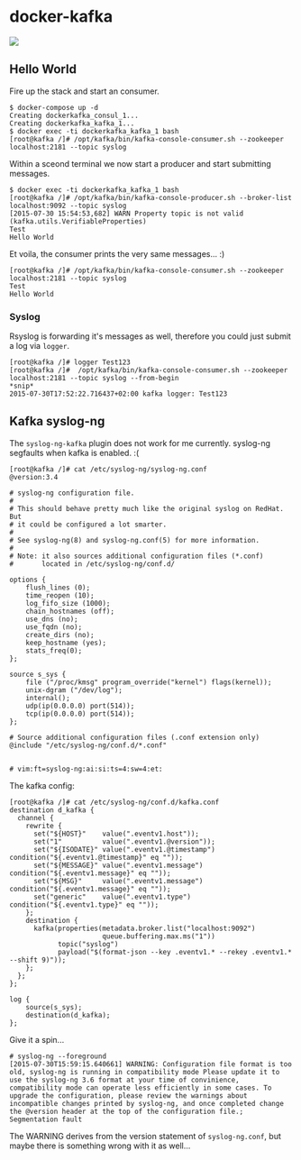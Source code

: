 # docker-kafka
[![](https://badge.imagelayers.io/qnib/kafka:latest.svg)](https://imagelayers.io/?images=qnib/kafka:latest 'Details')

## Hello World

Fire up the stack and start an consumer.
```
$ docker-compose up -d
Creating dockerkafka_consul_1...
Creating dockerkafka_kafka_1...
$ docker exec -ti dockerkafka_kafka_1 bash
[root@kafka /]# /opt/kafka/bin/kafka-console-consumer.sh --zookeeper localhost:2181 --topic syslog
```
Within a sceond terminal we now start a producer and start submitting messages.
```
$ docker exec -ti dockerkafka_kafka_1 bash
[root@kafka /]# /opt/kafka/bin/kafka-console-producer.sh --broker-list localhost:9092 --topic syslog
[2015-07-30 15:54:53,682] WARN Property topic is not valid (kafka.utils.VerifiableProperties)
Test
Hello World
```
Et voila, the consumer prints the very same messages... :)
```
[root@kafka /]# /opt/kafka/bin/kafka-console-consumer.sh --zookeeper localhost:2181 --topic syslog
Test
Hello World
```
### Syslog
Rsyslog is forwarding it's messages as well, therefore you could just submit a log via `logger`.
```
[root@kafka /]# logger Test123
[root@kafka /]#  /opt/kafka/bin/kafka-console-consumer.sh --zookeeper localhost:2181 --topic syslog --from-begin
*snip*
2015-07-30T17:52:22.716437+02:00 kafka logger: Test123
```

## Kafka syslog-ng

The `syslog-ng-kafka` plugin does not work for me currently. syslog-ng segfaults when kafka is enabled. :(
```
[root@kafka /]# cat /etc/syslog-ng/syslog-ng.conf
@version:3.4

# syslog-ng configuration file.
#
# This should behave pretty much like the original syslog on RedHat. But
# it could be configured a lot smarter.
#
# See syslog-ng(8) and syslog-ng.conf(5) for more information.
#
# Note: it also sources additional configuration files (*.conf)
#       located in /etc/syslog-ng/conf.d/

options {
    flush_lines (0);
    time_reopen (10);
    log_fifo_size (1000);
    chain_hostnames (off);
    use_dns (no);
    use_fqdn (no);
    create_dirs (no);
    keep_hostname (yes);
    stats_freq(0);
};

source s_sys {
    file ("/proc/kmsg" program_override("kernel") flags(kernel));
    unix-dgram ("/dev/log");
    internal();
    udp(ip(0.0.0.0) port(514));
    tcp(ip(0.0.0.0) port(514));
};

# Source additional configuration files (.conf extension only)
@include "/etc/syslog-ng/conf.d/*.conf"


# vim:ft=syslog-ng:ai:si:ts=4:sw=4:et:
```
The kafka config:
```
[root@kafka /]# cat /etc/syslog-ng/conf.d/kafka.conf
destination d_kafka {
  channel {
    rewrite {
      set("${HOST}"    value(".eventv1.host"));
      set("1"          value(".eventv1.@version"));
      set("${ISODATE}" value(".eventv1.@timestamp") condition("${.eventv1.@timestamp}" eq ""));
      set("${MESSAGE}" value(".eventv1.message")    condition("${.eventv1.message}" eq ""));
      set("${MSG}"     value(".eventv1.message")    condition("${.eventv1.message}" eq ""));
      set("generic"    value(".eventv1.type")       condition("${.eventv1.type}" eq ""));
    };
    destination {
      kafka(properties(metadata.broker.list("localhost:9092")
                       queue.buffering.max.ms("1"))
            topic("syslog")
            payload("$(format-json --key .eventv1.* --rekey .eventv1.* --shift 9)"));
    };
  };
};

log {
    source(s_sys);
    destination(d_kafka);
};
```
Give it a spin...
```
# syslog-ng --foreground
[2015-07-30T15:59:15.640661] WARNING: Configuration file format is too old, syslog-ng is running in compatibility mode Please update it to use the syslog-ng 3.6 format at your time of convinience, compatibility mode can operate less efficiently in some cases. To upgrade the configuration, please review the warnings about incompatible changes printed by syslog-ng, and once completed change the @version header at the top of the configuration file.;
Segmentation fault
```

The WARNING derives from the version statement of `syslog-ng.conf`, but maybe there is something wrong with it as well... 
